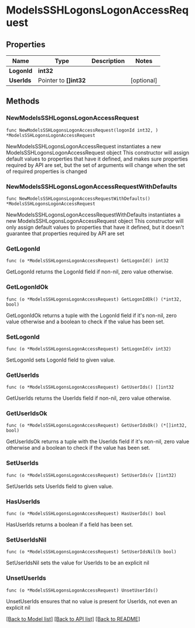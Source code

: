 # ModelsSSHLogonsLogonAccessRequest

## Properties

Name | Type | Description | Notes
------------ | ------------- | ------------- | -------------
**LogonId** | **int32** |  | 
**UserIds** | Pointer to **[]int32** |  | [optional] 

## Methods

### NewModelsSSHLogonsLogonAccessRequest

`func NewModelsSSHLogonsLogonAccessRequest(logonId int32, ) *ModelsSSHLogonsLogonAccessRequest`

NewModelsSSHLogonsLogonAccessRequest instantiates a new ModelsSSHLogonsLogonAccessRequest object
This constructor will assign default values to properties that have it defined,
and makes sure properties required by API are set, but the set of arguments
will change when the set of required properties is changed

### NewModelsSSHLogonsLogonAccessRequestWithDefaults

`func NewModelsSSHLogonsLogonAccessRequestWithDefaults() *ModelsSSHLogonsLogonAccessRequest`

NewModelsSSHLogonsLogonAccessRequestWithDefaults instantiates a new ModelsSSHLogonsLogonAccessRequest object
This constructor will only assign default values to properties that have it defined,
but it doesn't guarantee that properties required by API are set

### GetLogonId

`func (o *ModelsSSHLogonsLogonAccessRequest) GetLogonId() int32`

GetLogonId returns the LogonId field if non-nil, zero value otherwise.

### GetLogonIdOk

`func (o *ModelsSSHLogonsLogonAccessRequest) GetLogonIdOk() (*int32, bool)`

GetLogonIdOk returns a tuple with the LogonId field if it's non-nil, zero value otherwise
and a boolean to check if the value has been set.

### SetLogonId

`func (o *ModelsSSHLogonsLogonAccessRequest) SetLogonId(v int32)`

SetLogonId sets LogonId field to given value.


### GetUserIds

`func (o *ModelsSSHLogonsLogonAccessRequest) GetUserIds() []int32`

GetUserIds returns the UserIds field if non-nil, zero value otherwise.

### GetUserIdsOk

`func (o *ModelsSSHLogonsLogonAccessRequest) GetUserIdsOk() (*[]int32, bool)`

GetUserIdsOk returns a tuple with the UserIds field if it's non-nil, zero value otherwise
and a boolean to check if the value has been set.

### SetUserIds

`func (o *ModelsSSHLogonsLogonAccessRequest) SetUserIds(v []int32)`

SetUserIds sets UserIds field to given value.

### HasUserIds

`func (o *ModelsSSHLogonsLogonAccessRequest) HasUserIds() bool`

HasUserIds returns a boolean if a field has been set.

### SetUserIdsNil

`func (o *ModelsSSHLogonsLogonAccessRequest) SetUserIdsNil(b bool)`

 SetUserIdsNil sets the value for UserIds to be an explicit nil

### UnsetUserIds
`func (o *ModelsSSHLogonsLogonAccessRequest) UnsetUserIds()`

UnsetUserIds ensures that no value is present for UserIds, not even an explicit nil

[[Back to Model list]](../README.md#documentation-for-models) [[Back to API list]](../README.md#documentation-for-api-endpoints) [[Back to README]](../README.md)


